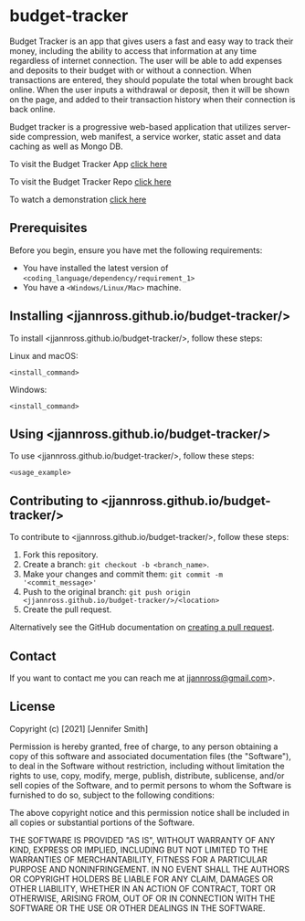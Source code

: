 # budget-tracker
Budget Tracker is an app that gives users a fast and easy way to track their money, including the ability to access that information at any time regardless of internet connection.   The user will be able to add expenses and deposits to their budget with or without a connection. When transactions are entered, they should populate the total when brought back online. When the user inputs a withdrawal or deposit, then it will be shown on the page, and added to their transaction history when their connection is back online.  

Budget tracker is a progressive web-based application that utilizes server-side compression, web manifest, a service worker, static asset and data caching as well as Mongo DB.

To visit the Budget Tracker App [click here](https://budget-tracker-nc.herokuapp.com/)

To visit the Budget Tracker Repo [click here](https://jjannross.github.io/budget-tracker/)

To watch a demonstration [click here](https://drive.google.com/file/d/1bQJcI9Sc65-vAPOWIw0Wf6uPENyICN5M/view)

## Prerequisites

Before you begin, ensure you have met the following requirements:

- You have installed the latest version of `<coding_language/dependency/requirement_1>`
- You have a `<Windows/Linux/Mac>` machine.

## Installing <jjannross.github.io/budget-tracker/>

To install <jjannross.github.io/budget-tracker/>, follow these steps:

Linux and macOS:

```
<install_command>
```

Windows:

```
<install_command>
```

## Using <jjannross.github.io/budget-tracker/>

To use <jjannross.github.io/budget-tracker/>, follow these steps:

```
<usage_example>
```

## Contributing to <jjannross.github.io/budget-tracker/>

To contribute to <jjannross.github.io/budget-tracker/>, follow these steps:

1. Fork this repository.
2. Create a branch: `git checkout -b <branch_name>`.
3. Make your changes and commit them: `git commit -m '<commit_message>'`
4. Push to the original branch: `git push origin <jjannross.github.io/budget-tracker/>/<location>`
5. Create the pull request.

Alternatively see the GitHub documentation on [creating a pull request](https://help.github.com/en/github/collaborating-with-issues-and-pull-requests/creating-a-pull-request).

## Contact

If you want to contact me you can reach me at jjannross@gmail.com>.

## License

Copyright (c) [2021] [Jennifer Smith]

Permission is hereby granted, free of charge, to any person obtaining a copy
of this software and associated documentation files (the "Software"), to deal
in the Software without restriction, including without limitation the rights
to use, copy, modify, merge, publish, distribute, sublicense, and/or sell
copies of the Software, and to permit persons to whom the Software is
furnished to do so, subject to the following conditions:

The above copyright notice and this permission notice shall be included in all
copies or substantial portions of the Software.

THE SOFTWARE IS PROVIDED "AS IS", WITHOUT WARRANTY OF ANY KIND, EXPRESS OR
IMPLIED, INCLUDING BUT NOT LIMITED TO THE WARRANTIES OF MERCHANTABILITY,
FITNESS FOR A PARTICULAR PURPOSE AND NONINFRINGEMENT. IN NO EVENT SHALL THE
AUTHORS OR COPYRIGHT HOLDERS BE LIABLE FOR ANY CLAIM, DAMAGES OR OTHER
LIABILITY, WHETHER IN AN ACTION OF CONTRACT, TORT OR OTHERWISE, ARISING FROM,
OUT OF OR IN CONNECTION WITH THE SOFTWARE OR THE USE OR OTHER DEALINGS IN THE
SOFTWARE.

